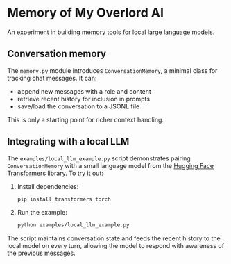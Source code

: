 # Memory of My Overlord AI

An experiment in building memory tools for local large language models.

## Conversation memory

The `memory.py` module introduces `ConversationMemory`, a minimal class for
tracking chat messages. It can:

- append new messages with a role and content
- retrieve recent history for inclusion in prompts
- save/load the conversation to a JSONL file

This is only a starting point for richer context handling.

## Integrating with a local LLM

The `examples/local_llm_example.py` script demonstrates pairing
`ConversationMemory` with a small language model from the
[Hugging Face Transformers](https://github.com/huggingface/transformers)
library. To try it out:

1. Install dependencies:
   ```bash
   pip install transformers torch
   ```
2. Run the example:
   ```bash
   python examples/local_llm_example.py
   ```

The script maintains conversation state and feeds the recent history to the
local model on every turn, allowing the model to respond with awareness of the
previous messages.
